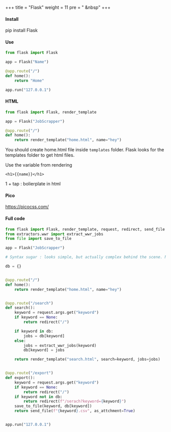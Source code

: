 +++
title = "Flask"
weight = 11
pre = "<i class='fas fa-pen'></i> &nbsp"
+++

#### Install

pip install Flask

#### Use

```python
from flask import Flask

app = Flask("Name")

@app.route("/")
def home():
    return "Home"

app.run("127.0.0.1")
```

#### HTML

```python
from flask import Flask, render_template

app = Flask("JobScrapper")

@app.route("/")
def home():
    return render_template("home.html", name="hey")

```

You should create home.html file inside `templates` folder. Flask looks for the templates folder to get html files.

Use the variable from rendering

```
<h1>{{name}}</h1>
```

1 + tap : bolierplate in html

#### Pico

https://picocss.com/

#### Full code

```python
from flask import Flask, render_template, request, redirect, send_file
from extractors.wwr import extract_wwr_jobs
from file import save_to_file

app = Flask("JobScrapper")

# Syntax sugar : looks simple, but actually complex behind the scene. No space between function and decorative

db = {}


@app.route("/")
def home():
    return render_template("home.html", name="hey")


@app.route("/search")
def search():
    keyword = request.args.get("keyword")
    if keyword == None:
        return redirect("/")

    if keyword in db:
        jobs = db[keyword]
    else:
        jobs = extract_wwr_jobs(keyword)
        db[keyword] = jobs

    return render_template("search.html", search=keyword, jobs=jobs)


@app.route("/export")
def export():
    keyword = request.args.get("keyword")
    if keyword == None:
        return redirect("/")
    if keyword not in db:
        return redirect(f"/serach?keyword={keyword}")
    save_to_file(keyword, db[keyword])
    return send_file(f"{keyword}.csv", as_attchment=True)


app.run("127.0.0.1")
```
